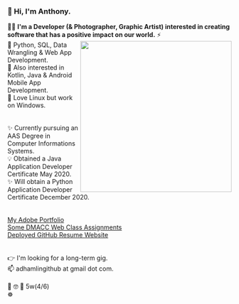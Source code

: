 ### 👋 Hi, I'm Anthony. 
:man_technologist: <strong>I'm a Developer (& Photographer, Graphic Artist) interested in creating software that has a positive impact on our world.</strong> ⚡
<img align="right" src="https://camo.githubusercontent.com/3037d9317fc8aaa3e9a5dfded64cb3aab8c0b6c5/68747470733a2f2f6d69726f2e6d656469756d2e636f6d2f6d61782f3638302f312a495247486d69477361313673746564517649615a66772e676966" width="340" data-canonical-src="https://miro.medium.com/max/680/1*IRGHmiGsa16stedQvIaZfw.gif" style="max-width:100%;"><br/>
<span style="text-align: left">
:sparkling_heart: Python, SQL, Data Wrangling & Web App Development. <br/>
🌱 Also interested in Kotlin, Java & Android Mobile App Development. <br/>
:orange_heart: Love Linux but work on Windows. <br/>
<br/>
<br/>
✨ Currently pursuing an AAS Degree in Computer Informations Systems. <br/>
:bulb: Obtained a Java Application Developer Certificate May 2020. <br/>
✨ Will obtain a Python Application Developer Certificate December 2020. <br/>
<br/>
<br/>
<a href='https://adhamlin.myportfolio.com' target="_blank">My Adobe Portfolio</a><br/>
<a href='https://hamberfim.github.io/WDV101_Projects/homework/index.html' target="_blank">Some DMACC Web Class Assignments</a><br/>
<a href='https://hamberfim.github.io' target="_blank">Deployed GitHub Resume Website</a><br/>
<br/>
<br/>
:point_right: I'm looking for a long-term gig. <br/>
📫 adhamlingithub at gmail dot com. <br/><br/>
:thinking: :nerd_face: :monocle_face: 5w(4/6) <br/>
:wheel_of_dharma: <br/>
</span><br/>
<!--
**Hamberfim/hamberfim** is a ✨ _special_ ✨ repository because its `README.md` (this file) appears on your GitHub profile.

Here are some ideas to get you started:

- 🔭 I’m currently working on ...
- 🌱 I’m currently learning ...
- 👯 I’m looking to collaborate on ...
- 🤔 I’m looking for help with ...
- 💬 Ask me about ...
- 📫 How to reach me: ...
- 😄 Pronouns: ...
- ⚡ Fun fact: ...
- ✨
-->
